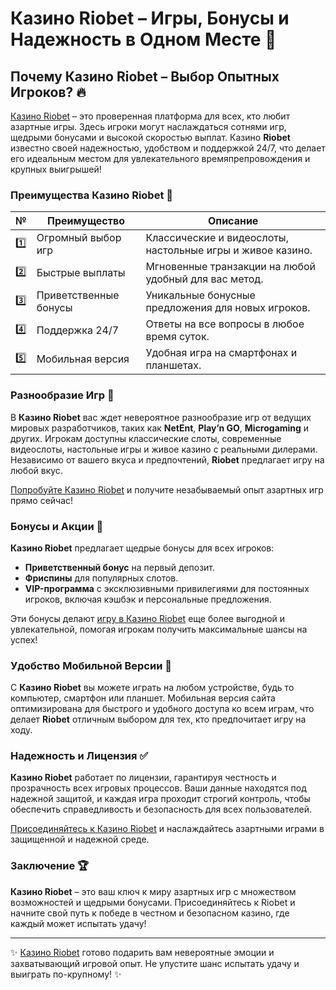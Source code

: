 # Казино Riobet – Игры, Бонусы и Надежность в Одном Месте 🎰

## Почему Казино Riobet – Выбор Опытных Игроков? 🔥

[Казино Riobet](https://brandplay.link/7xBLTPyj) – это проверенная платформа для всех, кто любит азартные игры. Здесь игроки могут наслаждаться сотнями игр, щедрыми бонусами и высокой скоростью выплат. Казино **Riobet** известно своей надежностью, удобством и поддержкой 24/7, что делает его идеальным местом для увлекательного времяпрепровождения и крупных выигрышей!

### Преимущества Казино Riobet 🎯

| № | Преимущество | Описание |
|---|--------------|----------|
| 1️⃣ | Огромный выбор игр | Классические и видеослоты, настольные игры и живое казино. |
| 2️⃣ | Быстрые выплаты | Мгновенные транзакции на любой удобный для вас метод. |
| 3️⃣ | Приветственные бонусы | Уникальные бонусные предложения для новых игроков. |
| 4️⃣ | Поддержка 24/7 | Ответы на все вопросы в любое время суток. |
| 5️⃣ | Мобильная версия | Удобная игра на смартфонах и планшетах. |

### Разнообразие Игр 🎲

В **Казино Riobet** вас ждет невероятное разнообразие игр от ведущих мировых разработчиков, таких как **NetEnt**, **Play’n GO**, **Microgaming** и других. Игрокам доступны классические слоты, современные видеослоты, настольные игры и живое казино с реальными дилерами. Независимо от вашего вкуса и предпочтений, **Riobet** предлагает игру на любой вкус.

[Попробуйте Казино Riobet](https://brandplay.link/7xBLTPyj) и получите незабываемый опыт азартных игр прямо сейчас!

### Бонусы и Акции 🎁

**Казино Riobet** предлагает щедрые бонусы для всех игроков:

- **Приветственный бонус** на первый депозит.
- **Фриспины** для популярных слотов.
- **VIP-программа** с эксклюзивными привилегиями для постоянных игроков, включая кэшбэк и персональные предложения.

Эти бонусы делают [игру в Казино Riobet](https://brandplay.link/7xBLTPyj) еще более выгодной и увлекательной, помогая игрокам получить максимальные шансы на успех!

### Удобство Мобильной Версии 📱

С **Казино Riobet** вы можете играть на любом устройстве, будь то компьютер, смартфон или планшет. Мобильная версия сайта оптимизирована для быстрого и удобного доступа ко всем играм, что делает **Riobet** отличным выбором для тех, кто предпочитает игру на ходу.

### Надежность и Лицензия ✅

**Казино Riobet** работает по лицензии, гарантируя честность и прозрачность всех игровых процессов. Ваши данные находятся под надежной защитой, и каждая игра проходит строгий контроль, чтобы обеспечить справедливость и безопасность для всех пользователей.

[Присоединяйтесь к Казино Riobet](https://brandplay.link/7xBLTPyj) и наслаждайтесь азартными играми в защищенной и надежной среде.

### Заключение 🏆

**Казино Riobet** – это ваш ключ к миру азартных игр с множеством возможностей и щедрыми бонусами. Присоединяйтесь к Riobet и начните свой путь к победе в честном и безопасном казино, где каждый может испытать удачу!

---

✨ [Казино Riobet](https://brandplay.link/7xBLTPyj) готово подарить вам невероятные эмоции и захватывающий игровой опыт. Не упустите шанс испытать удачу и выиграть по-крупному! ✨
